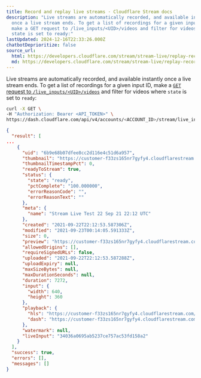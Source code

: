 ```yaml
---
title: Record and replay live streams · Cloudflare Stream docs
description: "Live streams are automatically recorded, and available instantly
  once a live stream ends. To get a list of recordings for a given input ID,
  make a GET request to /live_inputs/<UID>/videos and filter for videos where
  state is set to ready:"
lastUpdated: 2024-12-16T22:33:26.000Z
chatbotDeprioritize: false
source_url:
  html: https://developers.cloudflare.com/stream/stream-live/replay-recordings/
  md: https://developers.cloudflare.com/stream/stream-live/replay-recordings/index.md
---
```


Live streams are automatically recorded, and available instantly once a live stream ends. To get a list of recordings for a given input ID, make a [`GET` request to `/live_inputs/<UID>/videos`](https://developers.cloudflare.com/api/resources/stream/subresources/live_inputs/methods/get/) and filter for videos where `state` is set to `ready`:

```bash
curl -X GET \
-H "Authorization: Bearer <API_TOKEN>" \
https://dash.cloudflare.com/api/v4/accounts/<ACCOUNT_ID>/stream/live_inputs/<LIVE_INPUT_UID>/videos
```

```json
{
  "result": [
...
    {
      "uid": "6b9e68b07dfee8cc2d116e4c51d6a957",
      "thumbnail": "https://customer-f33zs165nr7gyfy4.cloudflarestream.com/6b9e68b07dfee8cc2d116e4c51d6a957/thumbnails/thumbnail.jpg",
      "thumbnailTimestampPct": 0,
      "readyToStream": true,
      "status": {
        "state": "ready",
        "pctComplete": "100.000000",
        "errorReasonCode": "",
        "errorReasonText": ""
      },
      "meta": {
        "name": "Stream Live Test 22 Sep 21 22:12 UTC"
      },
      "created": "2021-09-22T22:12:53.587306Z",
      "modified": "2021-09-23T00:14:05.591333Z",
      "size": 0,
      "preview": "https://customer-f33zs165nr7gyfy4.cloudflarestream.com/6b9e68b07dfee8cc2d116e4c51d6a957/watch",
      "allowedOrigins": [],
      "requireSignedURLs": false,
      "uploaded": "2021-09-22T22:12:53.587288Z",
      "uploadExpiry": null,
      "maxSizeBytes": null,
      "maxDurationSeconds": null,
      "duration": 7272,
      "input": {
        "width": 640,
        "height": 360
      },
      "playback": {
        "hls": "https://customer-f33zs165nr7gyfy4.cloudflarestream.com/6b9e68b07dfee8cc2d116e4c51d6a957/manifest/video.m3u8",
        "dash": "https://customer-f33zs165nr7gyfy4.cloudflarestream.com/6b9e68b07dfee8cc2d116e4c51d6a957/manifest/video.mpd"
      },
      "watermark": null,
      "liveInput": "34036a0695ab5237ce757ac53fd158a2"
    }
  ],
  "success": true,
  "errors": [],
  "messages": []
}
```

